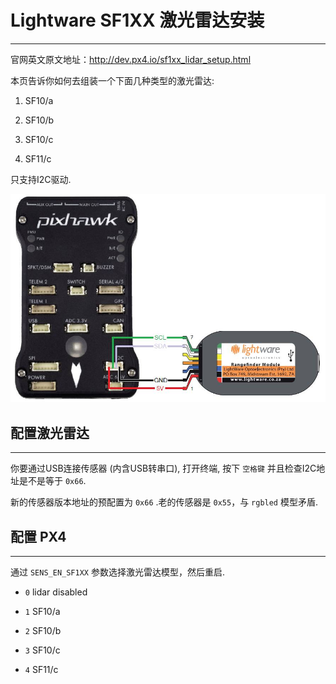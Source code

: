 # Lightware SF1XX 激光雷达安装
----------------------------------------------------

官网英文原文地址：http://dev.px4.io/sf1xx_lidar_setup.html

本页告诉你如何去组装一个下面几种类型的激光雷达:

 1. SF10/a

 2. SF10/b

 3. SF10/c

 4. SF11/c

只支持I2C驱动.

![sf](../pictures/hardware/sf1xx_i2c.jpg)

## 配置激光雷达
--------------------------------------------------------

你要通过USB连接传感器 (内含USB转串口), 打开终端, 按下 `空格键` 并且检查I2C地址是不是等于 `0x66`.

新的传感器版本地址的预配置为 `0x66` .老的传感器是 `0x55`，与 `rgbled` 模型矛盾.

## 配置 PX4
--------------------------------------------------------

通过 `SENS_EN_SF1XX` 参数选择激光雷达模型，然后重启.

* `0` lidar disabled

* `1` SF10/a

* `2` SF10/b

* `3` SF10/c

* `4` SF11/c


